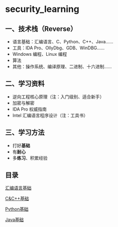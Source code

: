 # security_learning

## 一、技术栈（Reverse）

- 语言基础：汇编语言、C、Python、C++、Java......
- 工具：IDA Pro、OllyDbg、GDB、WinDBG......
- Windows 编程、Linux 编程
- 算法
- 其他：操作系统、编译原理、二进制、十六进制......

## 二、学习资料
- 逆向工程核心原理（注：入门级别、适合新手）
- 加密与解密
- IDA Pro 权威指南
- Intel 汇编语言程序设计（注：工具书）

## 三、学习方法
- 打好**基础**
- 有**耐心**
- 多**练习**、积累经验

## 目录
[汇编语言基础](https://github.com/push-val-python/security_learning/tree/master/asm%E5%9F%BA%E7%A1%80)

[C&C++基础](https://github.com/push-val-python/security_learning/tree/master/C%26C%2B%2B%E5%9F%BA%E7%A1%80)

[Python基础](https://github.com/push-val-python/security_learning/tree/master/Python%E5%9F%BA%E7%A1%80)

[Java基础](https://github.com/push-val-python/security_learning/tree/master/Java%E5%9F%BA%E7%A1%80)



